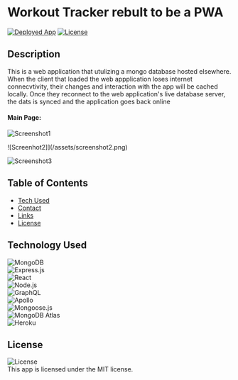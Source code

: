 # Workout Tracker rebult to be a PWA
<a href="https://calm-peak-82271.herokuapp.com/?id=6194d1a6ee34c90004b56a62/">![Deployed App](https://img.shields.io/badge/Deployed%20App-blue.svg)</a>    <a href=./LICENSE>![License](https://img.shields.io/badge/License%3A-MIT-green.svg)</a>   

## Description
This is a web application that utulizing a mongo database hosted elsewhere. When the client that loaded the web appplication loses internet connecvtivity, their changes and interaction with the app will be cached locally. Once they reconnect to the web application's live database server, the dats is synced and the application goes back online

#### Main Page:

![Screenshot1](/assets/screenshot1.png)

![Screenhot2]](/assets/screenshot2.png)
  
![Screenshot3](/assets/screenshot3.png)

  ## Table of Contents
  - [Tech Used](#tech-used)
  - [Contact](#contact)
  - [Links](#links)
  - [License](#license)
  
  ## Technology Used
  ![MongoDB](https://img.shields.io/badge/MongoDB-4EA94B?style=for-the-badge&logo=mongodb&logoColor=white)  
  ![Express.js](https://img.shields.io/badge/Express.js-404D59?style=for-the-badge)  
  ![React](https://img.shields.io/badge/React-20232A?style=for-the-badge&logo=react&logoColor=61DAFB)  
  ![Node.js](https://img.shields.io/badge/Node.js-43853D?style=for-the-badge&logo=node.js&logoColor=white)  
  ![GraphQL](https://img.shields.io/badge/GraphQL-E4405F?style=for-the-badge)  
  ![Apollo](https://img.shields.io/badge/Apollo_Server-8B89CC?style=for-the-badge)  
  ![Mongoose.js](https://img.shields.io/badge/Mongoose.js-880000?style=for-the-badge&logoColor=white)  
  ![MongoDB Atlas](https://img.shields.io/badge/MongoDB%20Atlas-4EA94B?style=for-the-badge&logo=mongodb&logoColor=white)  
  ![Heroku](https://img.shields.io/badge/Heroku-430098?style=for-the-badge&logo=heroku&logoColor=white)  


  ## License
  ![License](https://img.shields.io/badge/License%3A-MIT-green.svg)    
  This app is licensed under the MIT license.
